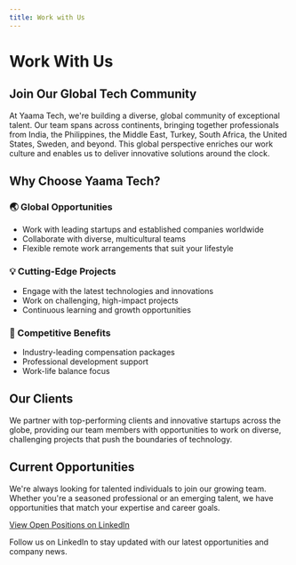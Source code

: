 ```yaml
---
title: Work with Us
---
```


# Work With Us

## Join Our Global Tech Community

At Yaama Tech, we're building a diverse, global community of exceptional talent. Our team spans across continents, bringing together professionals from India, the Philippines, the Middle East, Turkey, South Africa, the United States, Sweden, and beyond. This global perspective enriches our work culture and enables us to deliver innovative solutions around the clock.

## Why Choose Yaama Tech?

### 🌏 Global Opportunities
- Work with leading startups and established companies worldwide
- Collaborate with diverse, multicultural teams
- Flexible remote work arrangements that suit your lifestyle

### 💡 Cutting-Edge Projects
- Engage with the latest technologies and innovations
- Work on challenging, high-impact projects
- Continuous learning and growth opportunities

### 🎯 Competitive Benefits
- Industry-leading compensation packages
- Professional development support
- Work-life balance focus

## Our Clients

We partner with top-performing clients and innovative startups across the globe, providing our team members with opportunities to work on diverse, challenging projects that push the boundaries of technology.

## Current Opportunities

We're always looking for talented individuals to join our growing team. Whether you're a seasoned professional or an emerging talent, we have opportunities that match your expertise and career goals.

<div class="text-center margin-top--xl">
  <a href="https://www.linkedin.com/company/yaamatech" target="_blank" rel="noopener noreferrer" class="button button--primary button--lg">
    View Open Positions on LinkedIn
  </a>
</div>

<div class="text-center margin-top--md">
  <p class="text-small">
    Follow us on LinkedIn to stay updated with our latest opportunities and company news.
  </p>
</div> 